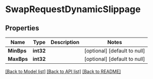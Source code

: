 # SwapRequestDynamicSlippage

## Properties
Name | Type | Description | Notes
------------ | ------------- | ------------- | -------------
**MinBps** | **int32** |  | [optional] [default to null]
**MaxBps** | **int32** |  | [optional] [default to null]

[[Back to Model list]](../README.md#documentation-for-models) [[Back to API list]](../README.md#documentation-for-api-endpoints) [[Back to README]](../README.md)

